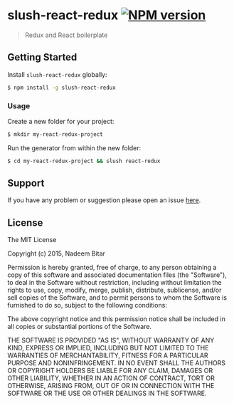 # slush-react-redux [![NPM version](https://badge-me.herokuapp.com/api/npm/slush-react-redux.png)](http://badges.enytc.com/for/npm/slush-react-redux)

> Redux and React boilerplate 


## Getting Started

Install `slush-react-redux` globally:

```bash
$ npm install -g slush-react-redux
```

### Usage

Create a new folder for your project:

```bash
$ mkdir my-react-redux-project
```

Run the generator from within the new folder:

```bash
$ cd my-react-redux-project && slush react-redux
```

## Support
If you have any problem or suggestion please open an issue [here](https://github.com/shinzui/slush-react-redux/issues).

## License 

The MIT License

Copyright (c) 2015, Nadeem Bitar

Permission is hereby granted, free of charge, to any person
obtaining a copy of this software and associated documentation
files (the "Software"), to deal in the Software without
restriction, including without limitation the rights to use,
copy, modify, merge, publish, distribute, sublicense, and/or sell
copies of the Software, and to permit persons to whom the
Software is furnished to do so, subject to the following
conditions:

The above copyright notice and this permission notice shall be
included in all copies or substantial portions of the Software.

THE SOFTWARE IS PROVIDED "AS IS", WITHOUT WARRANTY OF ANY KIND,
EXPRESS OR IMPLIED, INCLUDING BUT NOT LIMITED TO THE WARRANTIES
OF MERCHANTABILITY, FITNESS FOR A PARTICULAR PURPOSE AND
NONINFRINGEMENT. IN NO EVENT SHALL THE AUTHORS OR COPYRIGHT
HOLDERS BE LIABLE FOR ANY CLAIM, DAMAGES OR OTHER LIABILITY,
WHETHER IN AN ACTION OF CONTRACT, TORT OR OTHERWISE, ARISING
FROM, OUT OF OR IN CONNECTION WITH THE SOFTWARE OR THE USE OR
OTHER DEALINGS IN THE SOFTWARE.

